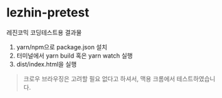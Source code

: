 # lezhin-pretest
레진코믹 코딩테스트용 결과물

1. yarn/npm으로 package.json 설치
2. 터미널에서 yarn build 혹은 yarn watch 실행
3. dist/index.html을 실행

> 크로우 브라우징은 고려할 필요 없다고 하셔서, 맥용 크롬에서 테스트하였습니다.